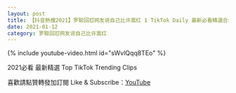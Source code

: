 ```yaml
---
layout: post
title: 【抖音熱搜2021】罗聪回怼网友说自己比许嵩红 1 TikTok Daily 最新必看精選合集2021 01 12
date: 2021-01-12
category: 罗聪回怼网友说自己比许嵩红
---
```


{% include youtube-video.html id="sWvlQqq8TEo" %}

2021必看 最新精選 Top TikTok Trending Clips

喜歡請點贊轉發加訂閱 Like & Subscribe：[YouTube](https://www.youtube.com/channel/UCAoR7VcanIPd04uEq_GIylA/videos)

